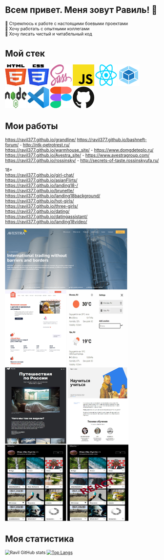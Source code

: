 # Всем привет. Меня зовут Равиль! 👋 

👊 Стремлюсь к работе с настоящими боевыми проектами
<br>
👑 Хочу работать с опытными коллегами
<br>
📝 Хочу писать чистый и читабельный код

# Мой стек
<img src="https://github.com/Ravil377/Ravil377/blob/main/assets/html-5.svg" width="70" height="70">   <img src="https://github.com/Ravil377/Ravil377/blob/main/assets/css-3.svg" width="70" height="70">   <img src="https://github.com/Ravil377/Ravil377/blob/main/assets/sass.svg" width="70" height="70">   <img src="https://github.com/Ravil377/Ravil377/blob/main/assets/javascript.svg" width="70" height="70">   <img src="https://github.com/Ravil377/Ravil377/blob/main/assets/react.svg" width="70" height="70">   <img src="https://github.com/Ravil377/Ravil377/blob/main/assets/webpack.svg" width="70" height="70">   <img src="https://github.com/Ravil377/Ravil377/blob/main/assets/nodejs.svg" width="70" height="70">   <img src="https://github.com/Ravil377/Ravil377/blob/main/assets/visual-studio-code.svg" width="70" height="70">   <img src="https://github.com/Ravil377/Ravil377/blob/main/assets/figma.svg" width="70" height="70">   <img src="https://github.com/Ravil377/Ravil377/blob/main/assets/github-icon.svg" width="70" height="70">

# Мои работы
https://ravil377.github.io/grandline/
https://ravil377.github.io/bashneft-forum/ - http://ntk-petrotrest.ru/<br>
https://ravil377.github.io/warmhouse_site/ - https://www.domgdeteplo.ru/<br>
https://ravil377.github.io/Avestra_site/ - https://www.avestragroup.com/<br>
https://ravil377.github.io/rossinsky/ - http://secrets-of-taste.rossinskyufa.ru/<br>



18+<br>
https://ravil377.github.io/girl-chat/<br>
https://ravil377.github.io/asianFlirts/<br>
https://ravil377.github.io/landing18-/<br>
https://ravil377.github.io/brunette/<br>
https://ravil377.github.io/landing18background/<br>
https://ravil377.github.io/hot-girls/<br>
https://ravil377.github.io/three-girls/<br>
https://ravil377.github.io/dating/<br>
https://ravil377.github.io/datingassistant/<br>
https://ravil377.github.io/landing18video/<br>


<a href="https://ravil377.github.io/Avestra_site/"><img src="https://github.com/Ravil377/Ravil377/blob/main/assets/avestra.png" width="400" height="200"></a>
<a href="https://ravil377.github.io/warmhouse_site/"><img src="https://github.com/Ravil377/Ravil377/blob/main/assets/Screenshot_11.jpg" width="200" height="250"></a>
<a href="https://ravil377.github.io/react-weather-api/"><img src="https://github.com/Ravil377/react-weather-api/blob/main/assets/3.jpg" width="200" height="250"></a>
<a href="https://github.com/Ravil377/russian-travel"><img src="https://github.com/Ravil377/Ravil377/blob/main/assets/1.jpg" width="200" height="250"></a>
<a href="https://github.com/Ravil377/how-to-learn"><img src="https://github.com/Ravil377/Ravil377/blob/main/assets/2.jpg" width="200" height="250"></a>
<a href="https://github.com/Ravil377/mesto"><img src="https://github.com/Ravil377/Ravil377/blob/main/assets/3.jpg" width="200" height="250" alt="Javascript"></a>
<a href="https://github.com/Ravil377/mesto-react"><img src="https://github.com/Ravil377/Ravil377/blob/main/assets/4.jpg" width="200" height="250" alt="React"></a>

# Моя статистика
![Ravil GitHub stats](https://github-readme-stats.vercel.app/api?username=Ravil377&show_icons=true&theme=radical)  [![Top Langs](https://github-readme-stats.vercel.app/api/top-langs/?username=anuraghazra&layout=compact)](https://github.com/Ravil377/github-readme-stats)
